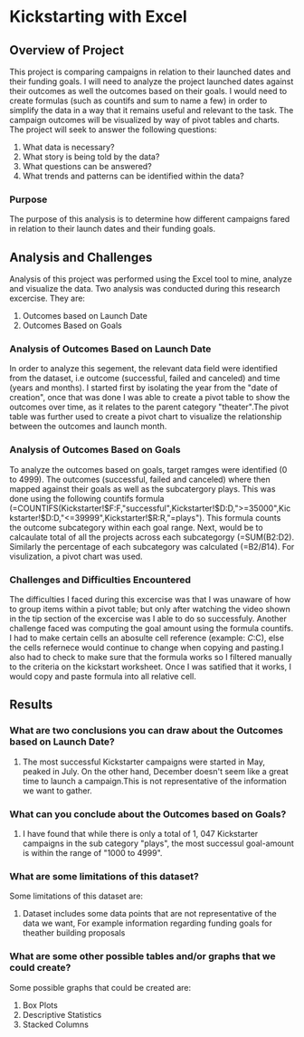 # Kickstarting with Excel

## Overview of Project
This project is comparing campaigns in relation to their launched dates and their funding goals. I will need to analyze the project launched dates against their outcomes as well the outcomes based on their goals. I would need to create formulas (such as countifs and sum to name a few) in order to simplify the data in a way that it remains useful and relevant to the task. The campaign outcomes will be visualized by way of pivot tables and charts. The project will seek to answer the following questions:
1. What data is necessary?
2. What story is being told by the data?
3. What questions can be answered?
4. What trends and patterns can be identified within the data?

### Purpose
The purpose of this analysis is to determine how different campaigns fared in relation to their launch dates and their funding goals.

## Analysis and Challenges
Analysis of this project was performed using the Excel tool to mine, analyze and visualize the data. Two analysis was conducted during this research excercise. They are:
1. Outcomes based on Launch Date
2. Outcomes Based on Goals

### Analysis of Outcomes Based on Launch Date
In order to analyze this segement, the relevant data field were identified from the dataset, i.e outcome (successful, failed and canceled) and time (years and months). I started first by isolating the year from the "date of creation", once that was done I was able to create a pivot table to show the outcomes over time, as it relates to the parent category "theater".The pivot table was further used to create a pivot chart to visualize the relationship between the outcomes and launch month.

### Analysis of Outcomes Based on Goals
To analyze the outcomes based on goals, target ramges were identified (0 to 4999). The outcomes (successful, failed and canceled) where then mapped against their goals as well as the subcatergory plays. This was done using the following countifs formula (=COUNTIFS(Kickstarter!$F:F,"successful",Kickstarter!$D:D,">=35000",Kickstarter!$D:D,"<=39999",Kickstarter!$R:R,"=plays"). This formula counts the outcome subcategory within each goal range. Next, would be to calcaulate total of all the projects across each subcategorgy (=SUM(B2:D2). Similarly the percentage of each subcategory was calculated (=B2/$B$14). For visulization, a pivot chart was used.



### Challenges and Difficulties Encountered
The difficulties I faced during this excercise was that I was unaware of how to group items within a pivot table; but only after watching the video shown in the tip section of the excercise was I able to do so successfuly. Another challenge faced was computing the goal amount using the formula countifs. I had to make certain cells an abosulte cell reference (example: $C:$C), else the cells refernece would continue to change when copying and pasting.I also had to check to make sure that the formula works so I filtered manually to the criteria on the kickstart worksheet. Once I was satified that it works, I would copy and paste formula into all relative cell.

## Results

### What are two conclusions you can draw about the Outcomes based on Launch Date?
1. The most successful Kickstarter campaigns were started in May, peaked in July. On the other hand, December doesn't seem like a great time to launch a campaign.This is not representative of the information we want to gather.

### What can you conclude about the Outcomes based on Goals?
1. I have found that while there is only a total of 1, 047 Kickstarter campaigns in the sub category "plays", the most successul goal-amount is within the range of "1000 to 4999".

### What are some limitations of this dataset?
Some limitations of this dataset are:
1. Dataset includes some data points that are not representative of the data we want, For example information regarding funding goals for theather building proposals

### What are some other possible tables and/or graphs that we could create?
Some possible graphs that could be created are:
1. Box Plots 
2. Descriptive Statistics
3. Stacked Columns
